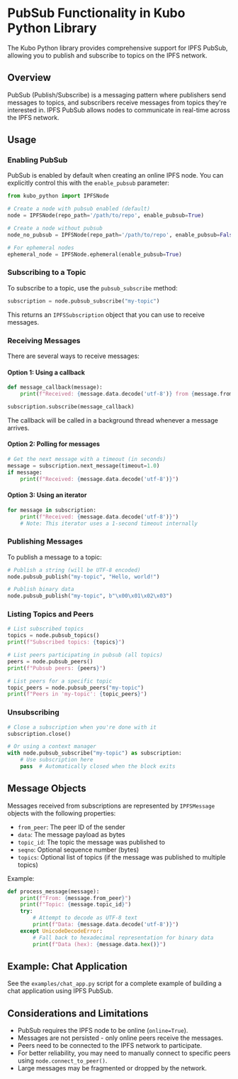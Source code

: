# PubSub Functionality in Kubo Python Library

The Kubo Python library provides comprehensive support for IPFS PubSub, allowing you to publish and subscribe to topics on the IPFS network.

## Overview

PubSub (Publish/Subscribe) is a messaging pattern where publishers send messages to topics, and subscribers receive messages from topics they're interested in. IPFS PubSub allows nodes to communicate in real-time across the IPFS network.

## Usage

### Enabling PubSub

PubSub is enabled by default when creating an online IPFS node. You can explicitly control this with the `enable_pubsub` parameter:

```python
from kubo_python import IPFSNode

# Create a node with pubsub enabled (default)
node = IPFSNode(repo_path='/path/to/repo', enable_pubsub=True)

# Create a node without pubsub
node_no_pubsub = IPFSNode(repo_path='/path/to/repo', enable_pubsub=False)

# For ephemeral nodes
ephemeral_node = IPFSNode.ephemeral(enable_pubsub=True)
```

### Subscribing to a Topic

To subscribe to a topic, use the `pubsub_subscribe` method:

```python
subscription = node.pubsub_subscribe("my-topic")
```

This returns an `IPFSSubscription` object that you can use to receive messages.

### Receiving Messages

There are several ways to receive messages:

#### Option 1: Using a callback

```python
def message_callback(message):
    print(f"Received: {message.data.decode('utf-8')} from {message.from_peer}")

subscription.subscribe(message_callback)
```

The callback will be called in a background thread whenever a message arrives.

#### Option 2: Polling for messages

```python
# Get the next message with a timeout (in seconds)
message = subscription.next_message(timeout=1.0)
if message:
    print(f"Received: {message.data.decode('utf-8')}")
```

#### Option 3: Using an iterator

```python
for message in subscription:
    print(f"Received: {message.data.decode('utf-8')}")
    # Note: This iterator uses a 1-second timeout internally
```

### Publishing Messages

To publish a message to a topic:

```python
# Publish a string (will be UTF-8 encoded)
node.pubsub_publish("my-topic", "Hello, world!")

# Publish binary data
node.pubsub_publish("my-topic", b"\x00\x01\x02\x03")
```

### Listing Topics and Peers

```python
# List subscribed topics
topics = node.pubsub_topics()
print(f"Subscribed topics: {topics}")

# List peers participating in pubsub (all topics)
peers = node.pubsub_peers()
print(f"Pubsub peers: {peers}")

# List peers for a specific topic
topic_peers = node.pubsub_peers("my-topic")
print(f"Peers in 'my-topic': {topic_peers}")
```

### Unsubscribing

```python
# Close a subscription when you're done with it
subscription.close()

# Or using a context manager
with node.pubsub_subscribe("my-topic") as subscription:
    # Use subscription here
    pass  # Automatically closed when the block exits
```

## Message Objects

Messages received from subscriptions are represented by `IPFSMessage` objects with the following properties:

- `from_peer`: The peer ID of the sender
- `data`: The message payload as bytes
- `topic_id`: The topic the message was published to
- `seqno`: Optional sequence number (bytes)
- `topics`: Optional list of topics (if the message was published to multiple topics)

Example:

```python
def process_message(message):
    print(f"From: {message.from_peer}")
    print(f"Topic: {message.topic_id}")
    try:
        # Attempt to decode as UTF-8 text
        print(f"Data: {message.data.decode('utf-8')}")
    except UnicodeDecodeError:
        # Fall back to hexadecimal representation for binary data
        print(f"Data (hex): {message.data.hex()}")
```

## Example: Chat Application

See the `examples/chat_app.py` script for a complete example of building a chat application using IPFS PubSub.

## Considerations and Limitations

- PubSub requires the IPFS node to be online (`online=True`).
- Messages are not persisted - only online peers receive the messages.
- Peers need to be connected to the IPFS network to participate.
- For better reliability, you may need to manually connect to specific peers using `node.connect_to_peer()`.
- Large messages may be fragmented or dropped by the network.